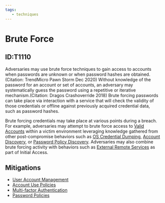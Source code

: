 ```yaml
---
tags:
   - techniques
---
```

# Brute Force
## ID:T1110
Adversaries may use brute force techniques to gain access to accounts when passwords are unknown or when password hashes are obtained.(Citation: TrendMicro Pawn Storm Dec 2020) Without knowledge of the password for an account or set of accounts, an adversary may systematically guess the password using a repetitive or iterative mechanism.(Citation: Dragos Crashoverride 2018) Brute forcing passwords can take place via interaction with a service that will check the validity of those credentials or offline against previously acquired credential data, such as password hashes.

Brute forcing credentials may take place at various points during a breach. For example, adversaries may attempt to brute force access to [Valid Accounts](/mitre/techniques/T1078) within a victim environment leveraging knowledge gathered from other post-compromise behaviors such as [OS Credential Dumping](/mitre/techniques/T1003), [Account Discovery](/mitre/techniques/T1087), or [Password Policy Discovery](/mitre/techniques/T1201). Adversaries may also combine brute forcing activity with behaviors such as [External Remote Services](/mitre/techniques/T1133) as part of Initial Access.
## Mitigations
* [User Account Management](/mitre/mitigations/M1018)
* [Account Use Policies](/mitre/mitigations/M1036)
* [Multi-factor Authentication](/mitre/mitigations/M1032)
* [Password Policies](/mitre/mitigations/M1027)
